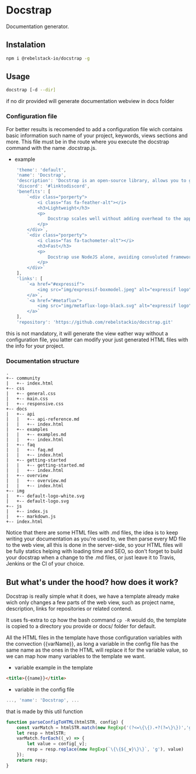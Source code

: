 # Docstrap

Documentation generator.

## Instalation
```bash
npm i @rebelstack-io/docstrap -g
```

## Usage
```bash
docstrap [-d --dir]
```
if no dir provided will generate documentation webview in docs folder

### Configuration file
For better results is recomended to add a configuration file wich contains
basic information such name of your project, keywords, views sections and more. This file must be in the route where you execute the docstrap command with the name .docstrap.js.
- example
```js
	'theme': 'default',
	'name': 'Docstrap',
	'description': 'Docstrap is an open-source library, allows you to generate documentation web-view for your projects in a organize and lightweight way',
	'discord': '#linktodiscord',
	'benefits': [
		`<div class="porperty">
			<i class="fas fa-feather-alt"></i>
			<h3>Lightweight</h3>
			<p>
				Docstrap scales well without adding overhead to the application. Generated files ara Plain vanilla HMTL-CSS-JS.
			</p>
		</div>`,
		`<div class="porperty">
			<i class="fas fa-tachometer-alt"></i>
			<h3>Fast</h3>
			<p>
				Docstrap use NodeJS alone, avoiding convoluted frameworks so your documentation can be generated by yourself or CI/CD process in an optimal way.
			</p>
		</div>`
	],
	'links': [
		`<a href="#expressif">
			<img src="img/expressif-boxmodel.jpeg" alt="expressif logo">
		</a>`,
		`<a href="#metaflux">
			<img src="img/metaflux-logo-black.svg" alt="expressif logo">
		</a>`
	],
	'repository': 'https://github.com/rebelstackio/docstrap.git'
```
this is not mandatory, it will generate the view eather way without a configuration file, you latter can modify your just generated HTML files with the info for your project.

### Documentation structure
```
.
+-- community
|	+-- index.html
+-- css
|	+-- general.css
|	+-- main.css
|	+-- responsive.css
+-- docs
|	+-- api
|	|	+-- api-reference.md
|	|	+-- index.html
|	+-- examples
|	|	+-- examples.md
|	|	+-- index.html
|	+-- faq
|	|	+-- faq.md
|	|	+-- index.html
|	+-- getting-started
|	|	+-- getting-started.md
|	|	+-- index.html
|	+-- overview
|	|	+-- overview.md
|	|	+-- index.html
+-- img
|	+-- default-logo-white.svg
|	+-- default-logo.svg
+-- js
|	+-- index.js
|	+-- markdown.js
+-- index.html
```
Notice that there are some HTML files with .md files, the idea is to keep writing your documentation as you're used to, we then parse every MD file to the web view, all this is done in the server-side, so your HTML files will be fully statics helping with loading time and SEO, so don't forget to build your docstrap when a change to the .md files, or just leave it to Travis, Jenkins or the CI of your choice.

## But what's under the hood? how does it work?
Docstrap is really simple what it does, we have a template already make wich only changes a few parts of the web view, such as project name, description, links for repositories or related contend.

It uses fs-extra to cp how the bash command ```cp -R``` would do, the template is copied to a directory you provide or docs/ folder for default.

All the HTML files in the template have those configuration variables with the convection {{varName}}, as long a variable in the config file has the same name as the ones in the HTML will replace it for the variable value, so we can map how many variables to the template we want.

- variable example in the template
```html
<title>{{name}}</title>
```
- variable in the config file
```js
..., 'name': 'Docstrap', ...
```

that is made by this util function

```js
function parseConfigToHTML(htmlSTR, config) {
	const varMatch = htmlSTR.match(new RegExp('(?<=\{\{).+?(?=\}\})','g'));
	let resp = htmlSTR;
	varMatch.forEach((_v) => {
		let value = config[_v];
		resp = resp.replace(new RegExp(`\{\{${_v}\}\}`, 'g'), value)
	});
	return resp;
}
```

